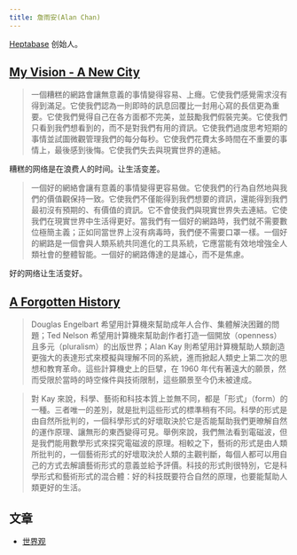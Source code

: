 ```yaml
---
title: 詹雨安(Alan Chan)
---
```

[Heptabase](../../../3-wealth/1-skill/info-managent/tools/heptabase.md) 创始人。

## [My Vision - A New City](https://wiki.heptabase.com/a-new-city?lang=zh-Hant)
> 一個糟糕的網路會讓無意義的事情變得容易、上癮。它使我們感覺需求沒有得到滿足。它使我們認為一則即時的訊息回覆比一封用心寫的長信更為重要。它使我們覺得自己在各方面都不完美，並鼓勵我們假裝完美。它使我們只看到我們想看到的，而不是對我們有用的資訊。它使我們過度思考短期的事情並試圖微觀管理我們的每分每秒。它使我們花費太多時間在不重要的事情上，最後感到後悔。它使我們失去與現實世界的連結。

糟糕的网络是在浪费人的时间。让生活变差。

> 一個好的網絡會讓有意義的事情變得更容易做。它使我們的行為自然地與我們的價值觀保持一致。它使我們不僅能得到我們想要的資訊，還能得到我們最初沒有預期的、有價值的資訊。它不會使我們與現實世界失去連結。它使我們在現實世界中生活得更好。當我們有一個好的網路時，我們就不需要數位極簡主義；正如同當世界上沒有病毒時，我們便不需要口罩一樣。一個好的網路是一個會與人類系統共同進化的工具系統，它應當能有效地增強全人類社會的整體智能。一個好的網路傳達的是雄心，而不是焦慮。

好的网络让生活变好。

## [A Forgotten History](https://wiki.heptabase.com/a-forgotten-history?lang=zh-Hant)
> Douglas Engelbart 希望用計算機來幫助成年人合作、集體解決困難的問題；Ted Nelson 希望用計算機來幫助創作者打造一個開放（openness）且多元（pluralism）的出版世界；Alan Kay 則希望用計算機幫助人類創造更強大的表達形式來模擬與理解不同的系統，進而掀起人類史上第二次的思想和教育革命。這些計算機史上的巨擘，在 1960 年代有著遠大的願景，然而受限於當時的時空條件與技術限制，這些願景至今仍未被達成。

> 對 Kay 來說，科學、藝術和科技本質上並無不同，都是「形式」（form）的一種。三者唯一的差別，就是批判這些形式的標準稍有不同。科學的形式是由自然所批判的，一個科學形式的好壞取決於它是否能幫助我們更暸解自然的運作原理、讓無形的東西變得可見。舉例來說，我們無法看到電磁波，但是我們能用數學形式來探究電磁波的原理。相較之下，藝術的形式是由人類所批判的，一個藝術形式的好壞取決於人類的主觀判斷，每個人都可以用自己的方式去解讀藝術形式的意義並給予評價。科技的形式則很特別，它是科學形式和藝術形式的混合體：好的科技既要符合自然的原理，也要能幫助人類更好的生活。

## 文章
* [世界观](https://medium.com/sheracaolity/worldview-d419e0c8716f)